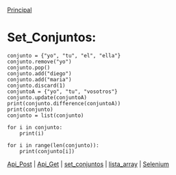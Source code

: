[Principal](../README.md)<br/>
# Set_Conjuntos:

    conjunto = {"yo", "tu", "el", "ella"}
    conjunto.remove("yo")
    conjunto.pop()
    conjunto.add("diego")
    conjunto.add("maria")
    conjunto.discard(1)
    conjuntoA = {"yo", "tu", "vosotros"}
    conjunto.update(conjuntoA)
    print(conjunto.difference(conjuntoA))
    print(conjunto)
    conjunto = list(conjunto)

    for i in conjunto:
        print(i)

    for i in range(len(conjunto)):
        print(conjunto[i])

[Api_Post](API_post.md) | [Api_Get](API_Get.md)  | [set_conjuntos](set_conjunto.md) | [lista_array](lista_Array.md) | [Selenium](../Selenium/README.md)
